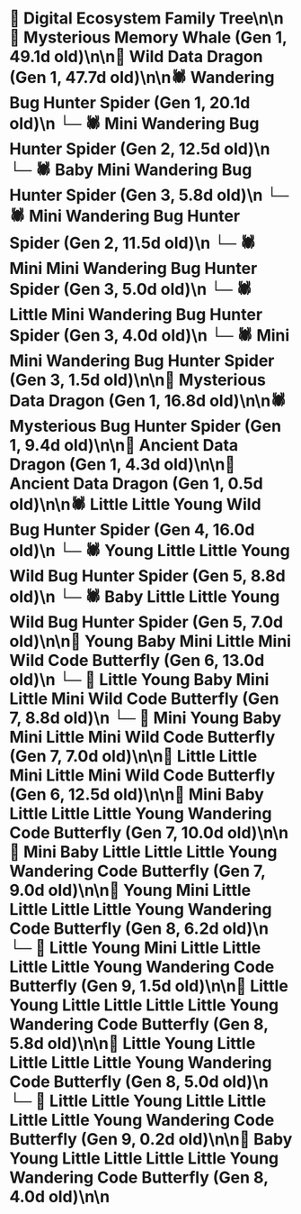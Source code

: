 # 🌳 Digital Ecosystem Family Tree\n\n🐋 Mysterious Memory Whale (Gen 1, 49.1d old)\n\n🐉 Wild Data Dragon (Gen 1, 47.7d old)\n\n🕷️ Wandering Bug Hunter Spider (Gen 1, 20.1d old)\n  └─ 🕷️ Mini Wandering Bug Hunter Spider (Gen 2, 12.5d old)\n    └─ 🕷️ Baby Mini Wandering Bug Hunter Spider (Gen 3, 5.8d old)\n  └─ 🕷️ Mini Wandering Bug Hunter Spider (Gen 2, 11.5d old)\n    └─ 🕷️ Mini Mini Wandering Bug Hunter Spider (Gen 3, 5.0d old)\n    └─ 🕷️ Little Mini Wandering Bug Hunter Spider (Gen 3, 4.0d old)\n    └─ 🕷️ Mini Mini Wandering Bug Hunter Spider (Gen 3, 1.5d old)\n\n🐉 Mysterious Data Dragon (Gen 1, 16.8d old)\n\n🕷️ Mysterious Bug Hunter Spider (Gen 1, 9.4d old)\n\n🐉 Ancient Data Dragon (Gen 1, 4.3d old)\n\n🐉 Ancient Data Dragon (Gen 1, 0.5d old)\n\n🕷️ Little Little Young Wild Bug Hunter Spider (Gen 4, 16.0d old)\n  └─ 🕷️ Young Little Little Young Wild Bug Hunter Spider (Gen 5, 8.8d old)\n  └─ 🕷️ Baby Little Little Young Wild Bug Hunter Spider (Gen 5, 7.0d old)\n\n🦋 Young Baby Mini Little Mini Wild Code Butterfly (Gen 6, 13.0d old)\n  └─ 🦋 Little Young Baby Mini Little Mini Wild Code Butterfly (Gen 7, 8.8d old)\n  └─ 🦋 Mini Young Baby Mini Little Mini Wild Code Butterfly (Gen 7, 7.0d old)\n\n🦋 Little Little Mini Little Mini Wild Code Butterfly (Gen 6, 12.5d old)\n\n🦋 Mini Baby Little Little Little Young Wandering Code Butterfly (Gen 7, 10.0d old)\n\n🦋 Mini Baby Little Little Little Young Wandering Code Butterfly (Gen 7, 9.0d old)\n\n🦋 Young Mini Little Little Little Little Young Wandering Code Butterfly (Gen 8, 6.2d old)\n  └─ 🦋 Little Young Mini Little Little Little Little Young Wandering Code Butterfly (Gen 9, 1.5d old)\n\n🦋 Little Young Little Little Little Little Young Wandering Code Butterfly (Gen 8, 5.8d old)\n\n🦋 Little Young Little Little Little Little Young Wandering Code Butterfly (Gen 8, 5.0d old)\n  └─ 🦋 Little Little Young Little Little Little Little Young Wandering Code Butterfly (Gen 9, 0.2d old)\n\n🦋 Baby Young Little Little Little Little Young Wandering Code Butterfly (Gen 8, 4.0d old)\n\n